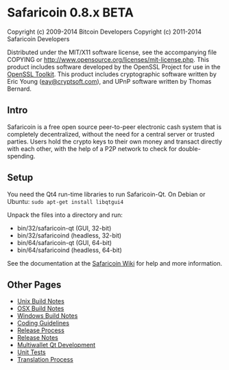 Safaricoin 0.8.x BETA
====================

Copyright (c) 2009-2014 Bitcoin Developers
Copyright (c) 2011-2014 Safaricoin Developers

Distributed under the MIT/X11 software license, see the accompanying
file COPYING or http://www.opensource.org/licenses/mit-license.php.
This product includes software developed by the OpenSSL Project for use in the [OpenSSL Toolkit](http://www.openssl.org/). This product includes
cryptographic software written by Eric Young ([eay@cryptsoft.com](mailto:eay@cryptsoft.com)), and UPnP software written by Thomas Bernard.


Intro
---------------------
Safaricoin is a free open source peer-to-peer electronic cash system that is
completely decentralized, without the need for a central server or trusted
parties.  Users hold the crypto keys to their own money and transact directly
with each other, with the help of a P2P network to check for double-spending.


Setup
---------------------
You need the Qt4 run-time libraries to run Safaricoin-Qt. On Debian or Ubuntu:
	`sudo apt-get install libqtgui4`

Unpack the files into a directory and run:

- bin/32/safaricoin-qt (GUI, 32-bit)
- bin/32/safaricoind (headless, 32-bit)
- bin/64/safaricoin-qt (GUI, 64-bit)
- bin/64/safaricoind (headless, 64-bit)

See the documentation at the [Safaricoin Wiki](http://safaricoin.info)
for help and more information.


Other Pages
---------------------
- [Unix Build Notes](build-unix.md)
- [OSX Build Notes](build-osx.md)
- [Windows Build Notes](build-msw.md)
- [Coding Guidelines](coding.md)
- [Release Process](release-process.md)
- [Release Notes](release-notes.md)
- [Multiwallet Qt Development](multiwallet-qt.md)
- [Unit Tests](unit-tests.md)
- [Translation Process](translation_process.md)
